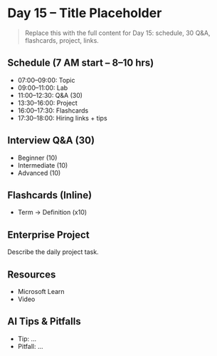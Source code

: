 # Day 15 – Title Placeholder
> Replace this with the full content for Day 15: schedule, 30 Q&A, flashcards, project, links.

## Schedule (7 AM start – 8–10 hrs)
- 07:00–09:00: Topic
- 09:00–11:00: Lab
- 11:00–12:30: Q&A (30)
- 13:30–16:00: Project
- 16:00–17:30: Flashcards
- 17:30–18:00: Hiring links + tips

## Interview Q&A (30)
- Beginner (10)
- Intermediate (10)
- Advanced (10)

## Flashcards (Inline)
- Term → Definition (x10)

## Enterprise Project
Describe the daily project task.

## Resources
- Microsoft Learn
- Video

## AI Tips & Pitfalls
- Tip: ...
- Pitfall: ...
